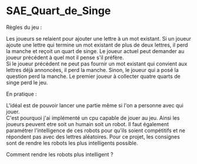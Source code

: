 # SAE_Quart_de_Singe

Règles du jeu :

Les joueurs se relaient pour ajouter une lettre à un mot existant.
Si un joueur ajoute une lettre qui termine un mot existant de plus de deux lettres, il perd la manche et reçoit un quart de singe.
Le joueur actuel peut demander au joueur précédent à quel mot il pense s'il préfère.  
Si le joueur précédent ne peut pas fournir un mot existant qui convient aux lettres déjà annoncées, il perd la manche. Sinon, le joueur qui a posé la question perd la manche. Le premier joueur à collecter quatre quarts de singe perd le jeu.

En pratique :

L'idéal est de pouvoir lancer une partie même si l'on a personne avec qui jouer.  
C'est pourquoi j'ai implémenté un cpu capable de jouer au jeu. Ainsi les joueurs peuvent etre soit un humain soit un robot.
Il faut également paramétrer l'intelligence de ces robots pour qu'ils soient compétitifs et ne répondent pas avec des lettres aléatoires.
Pour ce projet, les consignes sont de rendre les robots les plus intelligents possible.

Comment rendre les robots plus intelligent ?

